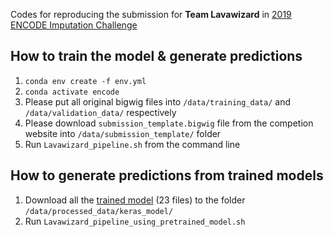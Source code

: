 Codes for reproducing the submission for **Team Lavawizard** in [2019 ENCODE Imputation Challenge](https://www.synapse.org/#!Synapse:syn17083203/wiki/587192)

## How to train the model & generate predictions

1. ```conda env create -f env.yml```
2. ```conda activate encode```
3. Please put all original bigwig files into `/data/training_data/` and `/data/validation_data/` respectively
4. Please download `submission_template.bigwig` file from the competion website into `/data/submission_template/` folder
5. Run `Lavawizard_pipeline.sh` from the command line

## How to generate predictions from trained models

1. Download all the [trained model](https://www.synapse.org/#!Synapse:syn21519009) (23 files) to the folder `/data/processed_data/keras_model/`
2. Run `Lavawizard_pipeline_using_pretrained_model.sh`
